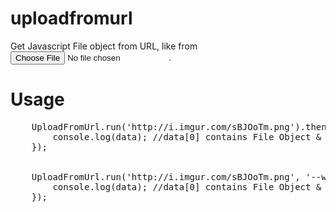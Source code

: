 # uploadfromurl

Get Javascript File object from URL, like from <input type="file">.

# Usage
  
  <pre>
  	UploadFromUrl.run('http://i.imgur.com/sBJOoTm.png').then(function(data) {
		console.log(data); //data[0] contains File Object & data[1] contains the base64 data
	});
	
	
	UploadFromUrl.run('http://i.imgur.com/sBJOoTm.png', '--with-blob').then(function(data) {
		console.log(data); //data[0] contains File Object & data[1] contains the base64 data
	});
  </pre>
